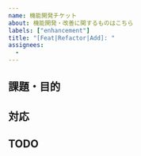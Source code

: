 ```yaml
---
name: 機能開発チケット
about: 機能開発・改善に関するものはこちら
labels: ["enhancement"]
title: "[Feat|Refactor|Add]: "
assignees:
  -
---
```


## 課題・目的

## 対応

## TODO
